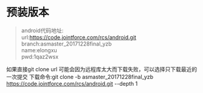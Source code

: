 # 预装版本
> android代码地址:</br>
> url:https://code.jointforce.com/rcs/android.git</br>
> branch:asmaster_20171228final_yzb</br>
> name:elongxu</br>
> pwd:1qaz2wsx</br>

如果直接git clone url   可能会因为远程库太大而下载失败，可以选择只下载最近的一次提交
下载命令:git clone -b asmaster_20171228final_yzb https://code.jointforce.com/rcs/android.git --depth 1